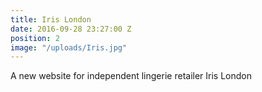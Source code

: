 ```yaml
---
title: Iris London
date: 2016-09-28 23:27:00 Z
position: 2
image: "/uploads/Iris.jpg"
---
```


A new website for independent lingerie retailer Iris London